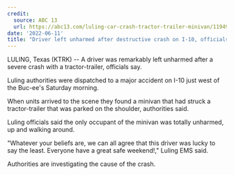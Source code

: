 ```yaml
---
credit:
  source: ABC 13
  url: https://abc13.com/luling-car-crash-tractor-trailer-minivan/11949050/
date: '2022-06-11'
title: "Driver left unharmed after destructive crash on I-10, officials say"
---
```

LULING, Texas (KTRK) -- A driver was remarkably left unharmed after a severe crash with a tractor-trailer, officials say.

Luling authorities were dispatched to a major accident on I-10 just west of the Buc-ee's Saturday morning.

When units arrived to the scene they found a minivan that had struck a tractor-trailer that was parked on the shoulder, authorities said.

Luling officials said the only occupant of the minivan was totally unharmed, up and walking around.

"Whatever your beliefs are, we can all agree that this driver was lucky to say the least. Everyone have a great safe weekend!," Luling EMS said.

Authorities are investigating the cause of the crash.

